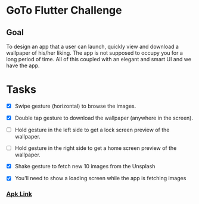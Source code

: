# GoTo Flutter Challenge

## Goal

To design an app that a user can launch, quickly view and download a wallpaper of his/her liking. The app is not supposed to occupy you for a long period of time. All of this coupled with an elegant and smart UI and we have the app.

# Tasks

- [x] Swipe gesture (horizontal) to browse the images.

- [x] Double tap gesture to download the wallpaper (anywhere in the screen).

- [ ] Hold gesture in the left side to get a lock screen preview of the wallpaper.

- [ ] Hold gesture in the right side to get a home screen preview of the wallpaper.

- [x] Shake gesture to fetch new 10 images from the Unsplash

- [x] You'll need to show a loading screen while the app is fetching images


### [Apk Link](https://drive.google.com/drive/folders/18DohKP-84ewRnf09nau8BP4NpKZD86gm?usp=sharing)
